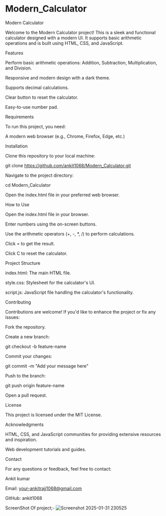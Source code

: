 # Modern_Calculator
Modern Calculator

Welcome to the Modern Calculator project! This is a sleek and functional calculator designed with a modern UI. It supports basic arithmetic operations and is built using HTML, CSS, and JavaScript.

Features

Perform basic arithmetic operations: Addition, Subtraction, Multiplication, and Division.

Responsive and modern design with a dark theme.

Supports decimal calculations.

Clear button to reset the calculator.

Easy-to-use number pad.

Requirements

To run this project, you need:

A modern web browser (e.g., Chrome, Firefox, Edge, etc.)

Installation

Clone this repository to your local machine:

git clone https://github.com/ankit1068/Modern_Calculator.git

Navigate to the project directory:

cd Modern_Calculator

Open the index.html file in your preferred web browser.

How to Use

Open the index.html file in your browser.

Enter numbers using the on-screen buttons.

Use the arithmetic operators (+, -, *, /) to perform calculations.

Click = to get the result.

Click C to reset the calculator.

Project Structure

index.html: The main HTML file.

style.css: Stylesheet for the calculator's UI.

script.js: JavaScript file handling the calculator's functionality.

Contributing

Contributions are welcome! If you'd like to enhance the project or fix any issues:

Fork the repository.

Create a new branch:

git checkout -b feature-name

Commit your changes:

git commit -m "Add your message here"

Push to the branch:

git push origin feature-name

Open a pull request.

License

This project is licensed under the MIT License.

Acknowledgments

HTML, CSS, and JavaScript communities for providing extensive resources and inspiration.

Web development tutorials and guides.

Contact

For any questions or feedback, feel free to contact:

Ankit kumar

Email: your-ankitrajj1068@gmail.com

GitHub: ankit1068



ScreenShot Of project;- ![Screenshot 2025-01-31 230525](https://github.com/user-attachments/assets/c1e53713-b1ae-423d-8284-89224b9228ca)

